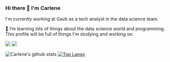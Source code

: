 ### Hi there 👋 I'm Carlene

I'm currently working at Gavb as a tech analyst in the data science team.

🌱 I’m learning lots of things about the data science world and programming. 
This profile will be full of things I'm studying and working on. 



[<img src="https://img.shields.io/badge/medium-%2312100E.svg?&style=for-the-badge&logo=medium&logoColor=white" />](https://cpsilvadefarias.medium.com/) 
[<img src="https://img.shields.io/badge/linkedin-%230077B5.svg?&style=for-the-badge&logo=linkedin&logoColor=white" />](https://www.linkedin.com/in/carlene-silva-de-farias-43282b20b/)


![Carlene's github stats](https://github-readme-stats.vercel.app/api?username=carlenePSF)
[![Top Langs](https://github-readme-stats.vercel.app/api/top-langs/?username=carlenePSF&layout=compact)](https://github.com/anuraghazra/github-readme-stats)




